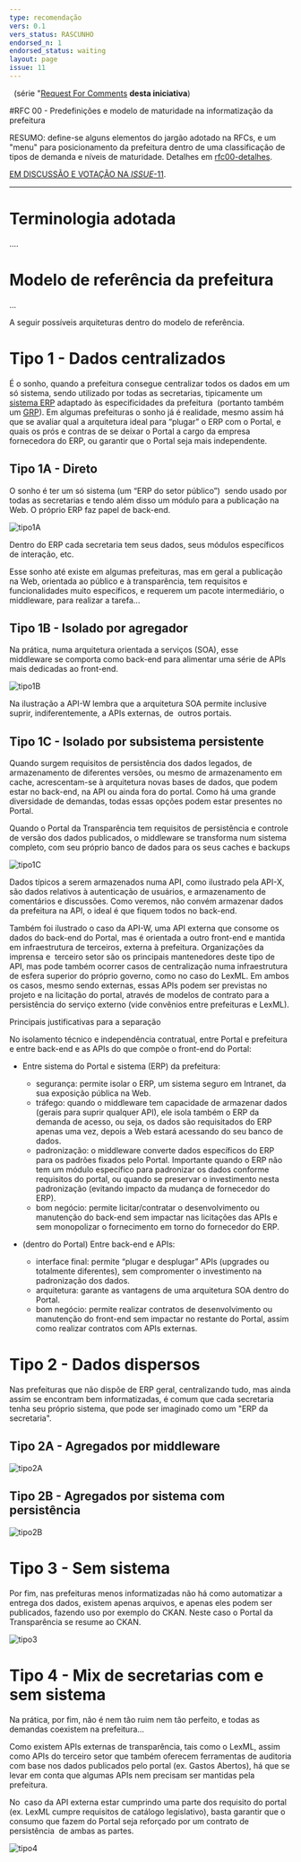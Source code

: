 ```yaml
---
type: recomendação
vers: 0.1
vers_status: RASCUNHO
endorsed_n: 1
endorsed_status: waiting
layout: page
issue: 11
---
```


&#160; (série "[Request For Comments](https://en.wikipedia.org/wiki/Request_for_Comments) **desta iniciativa**)

#RFC 00 - Predefinições e modelo de maturidade na informatização da prefeitura

RESUMO: define-se alguns elementos do jargão adotado na RFCs, e um "menu" para posicionamento da prefeitura dentro de uma classificação de tipos de demanda e níveis de maturidade. Detalhes em [rfc00-detalhes](rfc00-detalhes.md). 

[EM DISCUSSÃO E VOTAÇÃO NA *ISSUE*-11](https://github.com/CPT-PC/backend-portal-transparencia/issues/11).

--------

Terminologia adotada
============================
....

Modelo de referência da prefeitura
============================

...

A seguir possíveis arquiteturas dentro do modelo de referência.


Tipo 1 - Dados centralizados
============================

É o sonho, quando a prefeitura consegue centralizar todos os dados em um só sistema, sendo utilizado por todas as secretarias, tipicamente um [sistema ERP](https://www.wikidata.org/wiki/Q131508) adaptado às especificidades da prefeitura  (portanto também um [GRP](https://www.wikidata.org/wiki/Q25712511)). Em algumas prefeituras o sonho já é realidade, mesmo assim há que se avaliar qual a arquitetura ideal para “plugar” o ERP com o Portal, e quais os prós e contras de se deixar o Portal a cargo da empresa fornecedora do ERP, ou garantir que o Portal seja mais independente.

Tipo 1A - Direto
----------------

O sonho é ter um só sistema (um “ERP do setor público”)  sendo usado por todas as secretarias e tendo além disso um módulo para a publicação na Web. O próprio ERP faz papel de back-end.

![tipo1A](../assets/rfc00/tipo1A.png)

Dentro do ERP cada secretaria tem seus dados, seus módulos específicos de interação, etc.

Esse sonho até existe em algumas prefeituras, mas em geral a publicação na Web, orientada ao público e à transparência, tem requisitos e funcionalidades muito específicos, e requerem um pacote intermediário, o middleware, para realizar a tarefa...

Tipo 1B - Isolado por agregador
-------------------------------

Na prática, numa arquitetura orientada a serviços (SOA), esse middleware se comporta como back-end para alimentar uma série de APIs mais dedicadas ao front-end.

![tipo1B](../assets/rfc00/tipo1B.png)

Na ilustração a API-W lembra que a arquitetura SOA permite inclusive suprir, indiferentemente, a APIs externas, de  outros portais.

Tipo 1C - Isolado por subsistema persistente
--------------------------------------------

Quando surgem requisitos de persistência dos dados legados, de armazenamento de diferentes versões, ou mesmo de armazenamento em cache, acrescentam-se à arquitetura novas bases de dados, que podem estar no back-end, na API ou ainda fora do portal. Como há uma grande diversidade de demandas, todas essas opções podem estar presentes no Portal.

Quando o Portal da Transparência tem requisitos de persistência e controle de versão dos dados publicados, o middleware se transforma num sistema completo, com seu próprio banco de dados para os seus caches e backups

![tipo1C](../assets/rfc00/tipo1C.png)

Dados típicos a serem armazenados numa API, como ilustrado pela API-X, são dados relativos à autenticação de usuários, e armazenamento de comentários e discussões. Como veremos, não convém armazenar dados da prefeitura na API, o ideal é que fiquem todos no back-end.

Também foi ilustrado o caso da API-W, uma API externa que consome os dados do back-end do Portal, mas é orientada a outro front-end e mantida em infraestrutura de terceiros, externa à prefeitura. Organizações da imprensa e  terceiro setor são os principais mantenedores deste tipo de API, mas pode também ocorrer casos de centralização numa infraestrutura de esfera superior do próprio governo, como no caso do LexML. Em ambos os casos, mesmo sendo externas, essas APIs podem ser previstas no projeto e na licitação do portal, através de modelos de contrato para a persistência do serviço externo (vide convênios entre prefeituras e LexML).

Principais justificativas para a separação

No isolamento técnico e independência contratual, entre Portal e prefeitura e entre back-end e as APIs do que compõe o front-end do Portal:

-   Entre sistema do Portal e sistema (ERP) da prefeitura:

	-   segurança: permite isolar o ERP, um sistema seguro em Intranet, da sua exposição pública na Web.
	-   tráfego: quando o middleware tem capacidade de armazenar dados (gerais para suprir qualquer API), ele isola também o ERP da demanda de acesso, ou seja, os dados são requisitados do ERP apenas uma vez, depois a Web estará acessando do seu banco de dados.
	-   padronização: o middleware converte dados específicos do ERP para os padrões fixados pelo Portal. Importante quando o ERP não tem um módulo específico para padronizar os dados conforme requisitos do portal, ou quando se preservar o investimento nesta padronização (evitando impacto da mudança de fornecedor do ERP).
	-   bom negócio: permite licitar/contratar o desenvolvimento ou manutenção do back-end sem impactar nas licitações das APIs e sem monopolizar o fornecimento em torno do fornecedor do ERP.

-   (dentro do Portal) Entre back-end e APIs:

	-   interface final: permite “plugar e desplugar” APIs (upgrades ou totalmente diferentes), sem compromenter o investimento na padronização dos dados.
	-   arquitetura: garante as vantagens de uma arquitetura SOA dentro do Portal.
	-   bom negócio: permite realizar contratos de desenvolvimento ou manutenção do front-end sem impactar no restante do Portal, assim como realizar contratos com APIs externas.

Tipo 2 - Dados dispersos
========================

Nas prefeituras que não dispõe de ERP geral, centralizando tudo, mas ainda assim se encontram bem informatizadas, é comum que cada secretaria tenha seu próprio sistema, que pode ser imaginado como um "ERP da secretaria".

Tipo 2A - Agregados por middleware
----------------------------------

![tipo2A](../assets/rfc00/tipo2A.png)

Tipo 2B - Agregados por sistema com persistência
------------------------------------------------

![tipo2B](../assets/rfc00/tipo2B.png)

Tipo 3 - Sem sistema
====================

Por fim, nas prefeituras menos informatizadas não há como automatizar a entrega dos dados, existem apenas arquivos, e apenas eles podem ser publicados, fazendo uso por exemplo do CKAN. Neste caso o Portal da Transparência se resume ao CKAN.

![tipo3](../assets/rfc00/tipo3.png)

Tipo 4 - Mix de secretarias com e sem sistema
=============================================

Na prática, por fim, não é nem tão ruim nem tão perfeito, e todas as demandas coexistem na prefeitura...

Como existem APIs externas de transparência, tais como o LexML, assim como APIs do terceiro setor que também oferecem ferramentas de auditoria com base nos dados publicados pelo portal (ex. Gastos Abertos), há que se levar em conta que algumas APIs nem precisam ser mantidas pela prefeitura.

No  caso da API externa estar cumprindo uma parte dos requisito do portal (ex. LexML cumpre requisitos de catálogo legislativo), basta garantir que o consumo que fazem do Portal seja reforçado por um contrato de persistência  de ambas as partes.

![tipo4](../assets/rfc00/tipo4.png)

